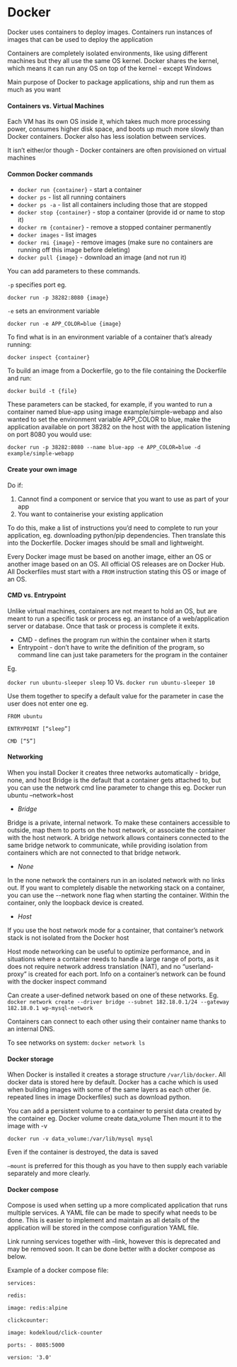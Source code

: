 # Docker

Docker uses containers to deploy images. Containers run instances of images that can be used to deploy the application

Containers are completely isolated environments, like using different machines but they all use the same OS kernel. Docker shares the kernel, which means it can run any OS on top of the kernel - except Windows

Main purpose of Docker to package applications, ship and run them as much as you want

#### Containers vs. Virtual Machines&#x20;

Each VM has its own OS inside it, which takes much more processing power, consumes higher disk space, and boots up much more slowly than Docker containers. Docker also has less isolation between services.

It isn’t either/or though - Docker containers are often provisioned on virtual machines

#### Common Docker commands&#x20;

* `docker run {container}` - start a container&#x20;
* `docker ps` - list all running containers
* `docker ps -a` - list all containers including those that are stopped&#x20;
* `docker stop {container}` - stop a container (provide id or name to stop it)&#x20;
* `docker rm {container}` - remove a stopped container permanently&#x20;
* `docker images` - list images&#x20;
* `docker rmi {image}` - remove images (make sure no containers are running off this image before deleting)&#x20;
* `docker pull {image}` - download an image (and not run it)

You can add parameters to these commands.

`-p` specifies port eg.

`docker run -p 38282:8080 {image}`

`-e` sets an environment variable

`docker run -e APP_COLOR=blue {image}`

To find what is in an environment variable of a container that’s already running:

&#x20;`docker inspect {container}`

To build an image from a Dockerfile, go to the file containing the Dockerfile and run:

&#x20;`docker build -t {file}`



These parameters can be stacked, for example, if you wanted to run a container named blue-app using image example/simple-webapp and also wanted to set the environment variable APP\_COLOR to blue, make the application available on port 38282 on the host with the application listening on port 8080 you would use:

`docker run -p 38282:8080 --name blue-app -e APP_COLOR=blue -d example/simple-webapp`

#### Create your own image

Do if:&#x20;

1. Cannot find a component or service that you want to use as part of your app&#x20;
2. You want to containerise your existing application

To do this, make a list of instructions you’d need to complete to run your application, eg. downloading python/pip dependencies. Then translate this into the Dockerfile. Docker images should be small and lightweight.

Every Docker image must be based on another image, either an OS or another image based on an OS. All official OS releases are on Docker Hub. All Dockerfiles must start with a `FROM` instruction stating this OS or image of an OS.

#### CMD vs. Entrypoint&#x20;

Unlike virtual machines, containers are not meant to hold an OS, but are meant to run a specific task or process eg. an instance of a web/application server or database. Once that task or process is complete it exits.

* CMD - defines the program run within the container when it starts
* Entrypoint - don’t have to write the definition of the program, so command line can just take parameters for the program in the container

Eg.

`docker run ubuntu-sleeper sleep` 10 Vs. `docker run ubuntu-sleeper 10`

Use them together to specify a default value for the parameter in case the user does not enter one eg.

`FROM ubuntu`&#x20;

`ENTRYPOINT [“sleep”]`&#x20;

`CMD [“5”]`

#### Networking

When you install Docker it creates three networks automatically - bridge, none, and host Bridge is the default that a container gets attached to, but you can use the network cmd line parameter to change this eg. Docker run ubuntu –network=host

* _Bridge_

Bridge is a private, internal network. To make these containers accessible to outside, map them to ports on the host network, or associate the container with the host network. A bridge network allows containers connected to the same bridge network to communicate, while providing isolation from containers which are not connected to that bridge network.

* _None_

In the none network the containers run in an isolated network with no links out. If you want to completely disable the networking stack on a container, you can use the --network none flag when starting the container. Within the container, only the loopback device is created.

* _Host_

If you use the host network mode for a container, that container’s network stack is not isolated from the Docker host

Host mode networking can be useful to optimize performance, and in situations where a container needs to handle a large range of ports, as it does not require network address translation (NAT), and no “userland-proxy” is created for each port. Info on a container’s network can be found with the docker inspect command

Can create a user-defined network based on one of these networks. Eg. `docker network create --driver bridge --subnet 182.18.0.1/24 --gateway 182.18.0.1 wp-mysql-network`

Containers can connect to each other using their container name thanks to an internal DNS.

To see networks on system: `docker network ls`

#### Docker storage

When Docker is installed it creates a storage structure `/var/lib/docker`. All docker data is stored here by default. Docker has a cache which is used when building images with some of the same layers as each other (ie. repeated lines in image Dockerfiles) such as download python.

You can add a persistent volume to a container to persist data created by the container eg. Docker volume create data\_volume Then mount it to the image with -v&#x20;

`docker run -v data_volume:/var/lib/mysql mysql`

Even if the container is destroyed, the data is saved

`–mount` is preferred for this though as you have to then supply each variable separately and more clearly.

#### Docker compose

Compose is used when setting up a more complicated application that runs multiple services. A YAML file can be made to specify what needs to be done. This is easier to implement and maintain as all details of the application will be stored in the compose configuration YAML file.

Link running services together with –link, however this is deprecated and may be removed soon. It can be done better with a docker compose as below.

Example of a docker compose file:

`services:`&#x20;

&#x20;     `redis:`&#x20;

&#x20;        `image: redis:alpine`&#x20;

&#x20;     `clickcounter:`&#x20;

&#x20;        `image: kodekloud/click-counter`&#x20;

&#x20;         `ports: - 8085:5000`&#x20;

`version: '3.0'`
